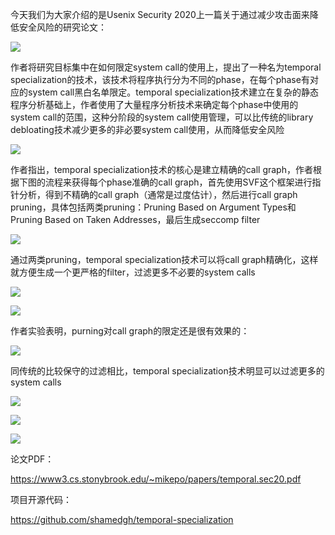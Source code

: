  今天我们为大家介绍的是Usenix Security 2020上一篇关于通过减少攻击面来降低安全风险的研究论文： 

  ![](https://mmbiz.qpic.cn/sz_mmbiz_png/Ugr3WBm6od95XsVj0vU4xpxH9KWicyry3mgkoCajUeibnHx9IbucyKmOrNA4Ognt3CIOwoLWclv8cm3Qbl3brmgA/640?wx_fmt=png) 

    
 

  作者将研究目标集中在如何限定system call的使用上，提出了一种名为temporal specialization的技术，该技术将程序执行分为不同的phase，在每个phase有对应的system call黑白名单限定。temporal specialization技术建立在复杂的静态程序分析基础上，作者使用了大量程序分析技术来确定每个phase中使用的system call的范围，这种分阶段的system call使用管理，可以比传统的library debloating技术减少更多的非必要system call使用，从而降低安全风险 

    
 

  ![](https://mmbiz.qpic.cn/sz_mmbiz_png/Ugr3WBm6od95XsVj0vU4xpxH9KWicyry30yeicibqEUMgvIQ1K2fbN97TuYqHLwicGBspia1libySdIRuYNEaITn4r1w/640?wx_fmt=png) 

    
 

  作者指出，temporal specialization技术的核心是建立精确的call graph，作者根据下图的流程来获得每个phase准确的call graph，首先使用SVF这个框架进行指针分析，得到不精确的call graph（通常是过度估计），然后进行call graph pruning，具体包括两类pruning：Pruning Based on Argument Types和Pruning Based on Taken Addresses，最后生成seccomp filter 

  ![](https://mmbiz.qpic.cn/sz_mmbiz_png/Ugr3WBm6od95XsVj0vU4xpxH9KWicyry36RWibh87iae507u4O0ic7GApqc4IzWbkjtGuAPaHfSJQgz8rbkUyKTmtw/640?wx_fmt=png) 

    
 

  通过两类pruning，temporal specialization技术可以将call graph精确化，这样就方便生成一个更严格的filter，过滤更多不必要的system calls 

    
 

  ![](https://mmbiz.qpic.cn/sz_mmbiz_png/Ugr3WBm6od95XsVj0vU4xpxH9KWicyry3mHpwOjTIGb50oZYG8LmS6kRbMsY9Bj2juRHEbvgOavNH8dgw9rLHoA/640?wx_fmt=png) 

    
 

  ![](https://mmbiz.qpic.cn/sz_mmbiz_png/Ugr3WBm6od95XsVj0vU4xpxH9KWicyry3icjYrcXh6Rlhy3Z9UGZW7RHZORL9OZcvWLb6DOqpMhArZ3Xypn3iaZtQ/640?wx_fmt=png) 

    
 

  作者实验表明，purning对call graph的限定还是很有效果的： 

    
 

  ![](https://mmbiz.qpic.cn/sz_mmbiz_png/Ugr3WBm6od95XsVj0vU4xpxH9KWicyry3QnO5e9uhH54icFSebiaVGur976RGqUwicEFOubbcJvJUIRibzkzWNqZqFQ/640?wx_fmt=png) 

  同传统的比较保守的过滤相比，temporal specialization技术明显可以过滤更多的system calls 

  ![](https://mmbiz.qpic.cn/sz_mmbiz_png/Ugr3WBm6od95XsVj0vU4xpxH9KWicyry3icwXtJyon4Ye9lib6nvCFjuPwe6NQYxrZXicVJoVxlgicc2KGkUzsiaPic5g/640?wx_fmt=png) 

  ![](https://mmbiz.qpic.cn/sz_mmbiz_png/Ugr3WBm6od95XsVj0vU4xpxH9KWicyry3usiaWP1nWD7fIibGfvehibZvPprGTulTQayjJLpxYZ8O4Giav4lsJGiaibag/640?wx_fmt=png) 

    
 

  ![](https://mmbiz.qpic.cn/sz_mmbiz_png/Ugr3WBm6od95XsVj0vU4xpxH9KWicyry3FGPEC8iapRnSiaoyReRkDawy9umaxSEImYHAWyZ8uhfbW8hDuIxjoI2w/640?wx_fmt=png) 

    
 

  论文PDF： 

  https://www3.cs.stonybrook.edu/~mikepo/papers/temporal.sec20.pdf 

    
 

  项目开源代码： 

  https://github.com/shamedgh/temporal-specialization 

